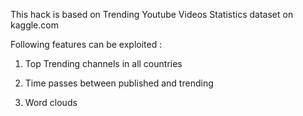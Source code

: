 This hack is based on Trending Youtube Videos Statistics dataset on kaggle.com

Following features can be exploited :

1. Top Trending channels in all countries

2. Time passes between published and trending

3. Word clouds
